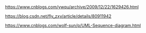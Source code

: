 https://www.cnblogs.com/ywqu/archive/2009/12/22/1629426.html



https://blog.csdn.net/fly_zxy/article/details/80911942



https://www.cnblogs.com/wolf-sun/p/UML-Sequence-diagram.html